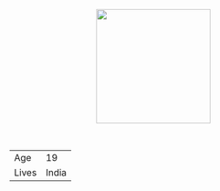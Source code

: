 <p align="center">
 <img src="https://education.github.com/assets/experience/02/github-web-development-kit-logo-7b7457f9366e7e245815871a994d0e2ebacdbd84549a53182b308d795b46d88d.png" height="200"/>
</p> 
<br>

<p align="center">
  <table>
    <tr>
     <td>Age</td>
     <td>19</td>
    </tr>
    <tr>
     <td>Lives</td>
     <td>India</td>
    </tr>
  </table>
</p>
